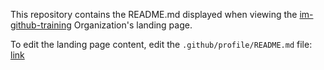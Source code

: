 This repository contains the README.md displayed when viewing the [im-github-training](https://github.com/im-github-training) Organization's landing page.

To edit the landing page content, edit the `.github/profile/README.md` file: [link](https://github.com/im-github-training/.github/blob/main/profile/README.md)
